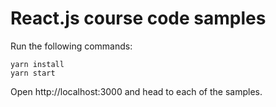 # React.js course code samples

Run the following commands:

```
yarn install
yarn start
```

Open http://localhost:3000 and head to each of the samples.